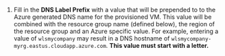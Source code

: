1. Fill in the **DNS Label Prefix** with a value that will be prepended
   to to the Azure generated DNS name for the provisioned VM.  This
   value will be combined with the resource group name (defined below),
   the region of the resource group and an Azure specific value.  For
   example, entering a value of `wlsmycompany` may result in a DNS
   hostname of `wlsmycompany-myrg.eastus.cloudapp.azure.com`.  **This
   value must start with a letter.**
